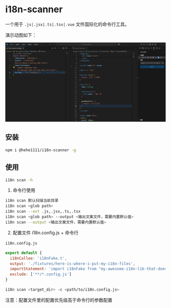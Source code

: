 # i18n-scanner

一个用于 `.js|.jsx|.ts|.tsx|.vue` 文件国际化的命令行工具。

演示动图如下：

![演示](./showcase.gif)

## 安装

```bash
npm i @hehe1111/i18n-scanner -g
```

## 使用

```bash
i18n scan -h
```

1. 命令行使用

```bash
i18n scan 默认扫描当前目录
i18n scan <glob path>
i18n scan --ext .js,.jsx,.ts,.tsx
i18n scan <glob path> --output <输出文案文件，需要内置默认值>
i18n scan --output <输出文案文件，需要内置默认值>
```

2. 配置文件 i18n.config.js + 命令行

`i18n.config.js`

```js
export default {
  i18nCallee: 'i18nFake.t',
  output: './fixtures/here-is-where-i-put-my-i18n-files',
  importStatement: 'import i18nFake from "my-awesome-i18n-lib-that-does-not-exist"',
  exclude: ['**/*.config.js']
}
```

```bash
i18n scan <target_dir> -c <path/to/i18n.config.js>
```

注意：配置文件里的配置优先级高于命令行的参数配置
